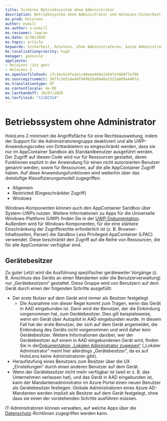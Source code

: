 ```yaml
---
title: Sicheres Betriebssystem ohne Administrator
description: Betriebssystem ohne Administrator und HoloLens-Sicherheit
ms.prod: hololens
author: evmill
ms.author: v-evmill
ms.reviewer: tagran
ms.date: 6/30/2020
ms.topic: article
keywords: Sicherheit, hololens, ohne Administratoren, keine Administratoren, Betriebssystem, Betriebssystem ohne Administratoren, Administrator-Betriebssystem, administratorloses Betriebssystem, hololens 2, hololens2 Sicherheit,
ms.localizationpriority: high
manager: yannisle
appliesto:
- HoloLens (1st gen)
- HoloLens 2
ms.openlocfilehash: c7c54c624fe2e1c48eee468e2d30fe3460f7e786
ms.sourcegitcommit: 5877c3e51de49f949b35ab840a3312a009a4487a
ms.translationtype: HT
ms.contentlocale: de-DE
ms.lasthandoff: 10/07/2020
ms.locfileid: "11102314"
---
```

# Betriebssystem ohne Administrator

HoloLens 2 minimiert die Angriffsfläche für eine Rechteausweitung, indem der Support für die Administratorengruppe deaktiviert und alle UWP-Anwendungscodes von Drittanbietern so eingeschränkt werden, dass sie nur im AppContainer Sandbox als Standardbenutzer ausgeführt werden. Der Zugriff auf diesen Code wird nur für Ressourcen gestattet, deren Funktionen explizit in der Anwendung für einen nicht autorisierten Benutzer genannt werden, sowie für Ressourcen, auf die alle AppContainer Zugriff haben.
Auf diese Anwendungsfunktionen wird weiterhin über das dreistufige Klassifizierungsmodell zugegriffen:
  * Allgemein
  * Restricted (Eingeschränkter Zugriff)
  * Windows

Windows-Komponenten können auch den AppContainer Sandbox über System-UWPs nutzen. Weitere Informationen zu Apps für die Universelle Windows-Plattform (UWP) finden Sie in der [UWP-Dokumentation](https://docs.microsoft.com/windows/uwp/). Außerdem wird für Windows-Komponenten, für die eine stärkere Einschränkung der Zugriffsrechte erforderlich ist (z. B. Browser-Inhaltsseiten, Parser) die Sandbox Less Privileged AppContainer (LPAC) verwendet. Diese beschränkt den Zugriff auf die Reihe von Ressourcen, die für alle AppContainer verfügbar sind.

## Gerätebesitzer

Zu guter Letzt wird die Ausführung spezifischer geräteweiter Vorgänge (z. B. Anschluss des Geräts an einen Mandanten oder die Benutzerverwaltung) nur „Gerätebesitzern“ gestattet. Diese Gruppe wird von Benutzern auf dem Gerät durch einen der folgenden Schritte ausgefüllt:
  * Der erste Nutzer auf dem Gerät wird immer als Besitzer festgelegt. 
    * Die Ausnahme von dieser Regel kommt zum Tragen, wenn das Gerät in AAD eingebunden ist. Dann wird der Benutzer, der die Einbindung vorgenommen hat, zum Gerätebesitzer. Dies gilt beispielsweise, wenn ein Gerät über Autopilot in AAD eingebunden wurde. In diesem Fall hat der erste Benutzer, der sich auf dem Gerät angemeldet, die Einbindung des Geräts nicht vorgenommen und wird daher kein Gerätebesitzer. Weitere Informationen darüber, wer der Gerätebesitzer auf einem in AAD eingebundenen Gerät wird, finden Sie in der[Dokumentation „Lokalen Administrator zuweisen“](https://docs.microsoft.com/azure/active-directory/devices/assign-local-admin) („Lokaler Administrator“ meint hier allerdings „Gerätebesitzer“, da es auf HoloLens keine Administratoren gibt).
  * Heraufstufung eines Benutzers zum Besitzer über die UX „Einstellungen“ durch einen anderen Benutzer auf dem Gerät.
  * Wenn der Gerätebesitzer nicht mehr verfügbar ist (weil er z. B. das Unternehmen verlassen hat), und das Gerät in AAD eingebunden ist, kann der Mandantenadministrator im Azure Portal einen neuen Benutzer als Gerätebesitzer festlegen.
Globale Administratoren eines Azure AD-Mandanten werden implizit als Besitzer auf dem Gerät festgelegt, ohne dass sie einen der vorstehenden Schritte ausführen müssen. 

IT-Administratoren können verwalten, auf welche Apps über die [Datenschutz](https://docs.microsoft.com/windows/client-management/mdm/policy-csp-privacy)-Richtlinien zugegriffen werden kann. 
